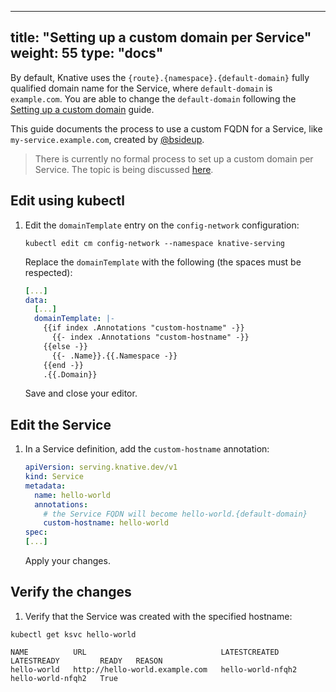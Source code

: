 
---
title: "Setting up a custom domain per Service"
weight: 55
type: "docs"
---

By default, Knative uses the `{route}.{namespace}.{default-domain}` fully qualified domain name for the Service, where `default-domain` is `example.com`. You are able to change the `default-domain` following the [Setting up a custom domain](./using-a-custom-domain.md) guide.

This guide documents the process to use a custom FQDN for a Service, like `my-service.example.com`, created by [@bsideup](https://bsideup.github.io/posts/knative_custom_domains/).

> There is currently no formal process to set up a custom domain per Service. The topic is being discussed [here](https://github.com/knative/serving/issues/2985).

## Edit using kubectl

1. Edit the `domainTemplate` entry on the `config-network` configuration:

   ```shell
   kubectl edit cm config-network --namespace knative-serving
   ```

   Replace the `domainTemplate` with the following (the spaces must be respected):

   ```yaml
   [...]
   data:
     [...]
     domainTemplate: |-
       {{if index .Annotations "custom-hostname" -}}
         {{- index .Annotations "custom-hostname" -}}
       {{else -}}
         {{- .Name}}.{{.Namespace -}}
       {{end -}}
       .{{.Domain}}
   ```

   Save and close your editor.

## Edit the Service

1. In a Service definition, add the `custom-hostname` annotation:
   
   ```yaml
   apiVersion: serving.knative.dev/v1
   kind: Service
   metadata:
     name: hello-world
     annotations:
       # the Service FQDN will become hello-world.{default-domain}
       custom-hostname: hello-world
   spec:
   [...]
   ```

   Apply your changes.

## Verify the changes

1. Verify that the Service was created with the specified hostname:

  ```shell
  kubectl get ksvc hello-world

  NAME          URL                              LATESTCREATED       LATESTREADY         READY   REASON
  hello-world   http://hello-world.example.com   hello-world-nfqh2   hello-world-nfqh2   True    
  ```